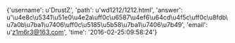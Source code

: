 {'username': u'DrustZ', 'path': u'wd1212/1212.html', 'answer': u'\u4e8c\u5341\u51e0\u4e2a\uff0c\u6587\u4ef6\u64cd\u4f5c\uff0c\u8fdb\u7a0b\u7ba1\u7406\uff0c\u5185\u5b58\u7ba1\u7406\u7b49', 'email': u'z1m6r3@163.com', 'time': '2016-02-25:09:58:24'}